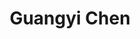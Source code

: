 ---
# Display name
title: Guangyi Chen

# Username (this should match the folder name)
authors:
- guangyi_chen

# social:
# - icon: house-user
#   icon_pack: fas
#   link: https://sanshuiii.github.io/about/

---
